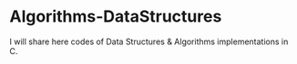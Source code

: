 # Algorithms-DataStructures
I will share here codes of Data Structures & Algorithms implementations in C.
